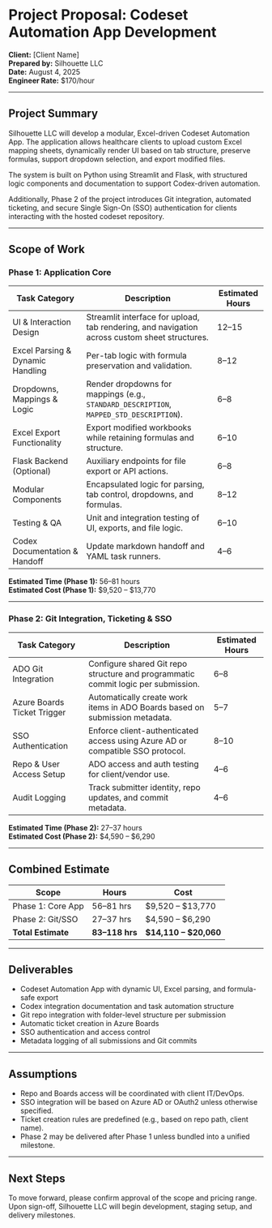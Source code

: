 # Project Proposal: Codeset Automation App Development

**Client:** [Client Name]  
**Prepared by:** Silhouette LLC  
**Date:** August 4, 2025  
**Engineer Rate:** $170/hour

---

## Project Summary

Silhouette LLC will develop a modular, Excel-driven Codeset Automation App. The application allows healthcare clients to upload custom Excel mapping sheets, dynamically render UI based on tab structure, preserve formulas, support dropdown selection, and export modified files.

The system is built on Python using Streamlit and Flask, with structured logic components and documentation to support Codex-driven automation.

Additionally, Phase 2 of the project introduces Git integration, automated ticketing, and secure Single Sign-On (SSO) authentication for clients interacting with the hosted codeset repository.

---

## Scope of Work

### Phase 1: Application Core

| Task Category | Description | Estimated Hours |
|---------------|-------------|-----------------|
| UI & Interaction Design | Streamlit interface for upload, tab rendering, and navigation across custom sheet structures. | 12–15 |
| Excel Parsing & Dynamic Handling | Per-tab logic with formula preservation and validation. | 8–12 |
| Dropdowns, Mappings & Logic | Render dropdowns for mappings (e.g., `STANDARD_DESCRIPTION`, `MAPPED_STD_DESCRIPTION`). | 6–8 |
| Excel Export Functionality | Export modified workbooks while retaining formulas and structure. | 6–10 |
| Flask Backend (Optional) | Auxiliary endpoints for file export or API actions. | 6–8 |
| Modular Components | Encapsulated logic for parsing, tab control, dropdowns, and formulas. | 8–12 |
| Testing & QA | Unit and integration testing of UI, exports, and file logic. | 6–10 |
| Codex Documentation & Handoff | Update markdown handoff and YAML task runners. | 4–6 |

**Estimated Time (Phase 1):** 56–81 hours  
**Estimated Cost (Phase 1):** $9,520 – $13,770

---

### Phase 2: Git Integration, Ticketing & SSO

| Task Category | Description | Estimated Hours |
|---------------|-------------|-----------------|
| ADO Git Integration | Configure shared Git repo structure and programmatic commit logic per submission. | 6–8 |
| Azure Boards Ticket Trigger | Automatically create work items in ADO Boards based on submission metadata. | 5–7 |
| SSO Authentication | Enforce client-authenticated access using Azure AD or compatible SSO protocol. | 8–10 |
| Repo & User Access Setup | ADO access and auth testing for client/vendor use. | 4–6 |
| Audit Logging | Track submitter identity, repo updates, and commit metadata. | 4–6 |

**Estimated Time (Phase 2):** 27–37 hours  
**Estimated Cost (Phase 2):** $4,590 – $6,290

---

## Combined Estimate

| Scope | Hours | Cost |
|-------|--------|------|
| Phase 1: Core App | 56–81 hrs | $9,520 – $13,770 |
| Phase 2: Git/SSO | 27–37 hrs | $4,590 – $6,290 |
| **Total Estimate** | **83–118 hrs** | **$14,110 – $20,060** |

---

## Deliverables

- Codeset Automation App with dynamic UI, Excel parsing, and formula-safe export
- Codex integration documentation and task automation structure
- Git repo integration with folder-level structure per submission
- Automatic ticket creation in Azure Boards
- SSO authentication and access control
- Metadata logging of all submissions and Git commits

---

## Assumptions

- Repo and Boards access will be coordinated with client IT/DevOps.
- SSO integration will be based on Azure AD or OAuth2 unless otherwise specified.
- Ticket creation rules are predefined (e.g., based on repo path, client name).
- Phase 2 may be delivered after Phase 1 unless bundled into a unified milestone.

---

## Next Steps

To move forward, please confirm approval of the scope and pricing range. Upon sign-off, Silhouette LLC will begin development, staging setup, and delivery milestones.


